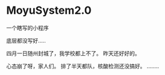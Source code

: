 # MoyuSystem2.0
一个瞎写的小程序

底层都没写好.....

四月一日随州封城了，我学校都上不了。
昨天还好好的。

心态崩了呀，家人们。
排了半天都队，核酸检测还没搞好。
........


